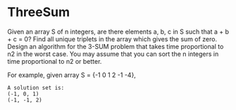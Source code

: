 # ThreeSum
Given an array S of n integers, are there elements a, b, c in S such that a + b + c = 0? Find all unique triplets in the array which gives the sum of zero.  Design an algorithm for the 3-SUM problem that takes time proportional to n2 in the worst case. You may assume that you can sort the n integers in time proportional to n2 or better.


For example, given array S = {-1 0 1 2 -1 -4},

    A solution set is:
    (-1, 0, 1)
    (-1, -1, 2)
